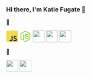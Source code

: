### Hi there, I'm Katie Fugate 👋

🧰 

<img height="32" width="32" src="https://github.com/devicons/devicon/blob/master/icons/javascript/javascript-original.svg" /> <img height="32" width="32" src="https://github.com/devicons/devicon/blob/master/icons/nodejs/nodejs-original.svg" /> <img height="32" width="32" src="https://unpkg.com/simple-icons@v5/icons/react.svg" /> <img height="32" width="32" src="https://unpkg.com/simple-icons@v5/icons/html5.svg" /> <img height="32" width="32" src="https://unpkg.com/simple-icons@v5/icons/css3.svg" />

💬 

[<img height="32" width="32" src="https://unpkg.com/simple-icons@v5/icons/linkedin.svg" />](https://www.linkedin.com/in/katie-fugate/)
[<img height="32" width="32" src="https://unpkg.com/simple-icons@v5/icons/yahoo.svg" />](mailto:katiiierochelle@yahoo.com)

<!--
**katiefugate/katiefugate** is a ✨ _special_ ✨ repository because its `README.md` (this file) appears on your GitHub profile.

Here are some ideas to get you started:

- 🔭 I’m currently working on ...
- 🌱 I’m currently learning ...
- 👯 I’m looking to collaborate on ...
- 🤔 I’m looking for help with ...
- 💬 Ask me about ...
- 📫 How to reach me: ...
- 😄 Pronouns: ...
- ⚡ Fun fact: ...
-->
